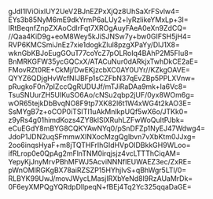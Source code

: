 gJdI1lViOixlUY2UeV2BJnEZPxXjQz8UhSaXrFSvlw4=
EYs3b85NyM6mE9dkYrmP6aLUy2+lyRzlikeYMxLp+3I=
IRtBeqnfZnpZXAoCdlrFqt7XROgAuyFAeA0eXn9ZdCQ=
//Qaa4KiD9g+eoM8Wey5kJiSJNSw7y+bw0GIFSH5jH4=
RVP6KMCSmiJnEz7xie1dogkZlul8pzgXPaYy/DlJ1X8=
wknGbKBJoEugGOuT77coYcZ7pOLRoIq4BAhP2M5FIu8=
BnMRKGFW35ycGQCxX/ATACuNur0dARkjxTwhDkCE2aE=
FMovRZt0RE+CkMj/DwEKjzcbXC0AY0UYr//KZkgOAVE=
QYYZ6QDjgHvWcfNIJBFp1sCZFbN37qEvZBp5PPLXVnw=
pRugkoF0n7pIZccQgRUDUJf/mTJiRaDAa9mk+Ia6Vc8=
TsuSNUurZH5UIKuSO6Ao/cNSu2qbp2jUF/0yx8WOm6g=
wOR65tejkDbBvqNO8F9tp7XK82l6t1W4xWG4t2kAO3E=
SsMYgB7z+oCOP0iTSITI1uAkMnlkpUQf5wX6o/JTKk0=
z9yRs4g01himdKozs4ZY8klSlXRuhLZFwWoQultPJbk=
eCuEGdY8mBYG8CQKYAwNYq0/pSnDFZp1NyEJ47Wdwg4=
JdoP1JDN2uqSFmmwXINXocMzgQglbvn7vXbKtm0JJxg=
2oo6inqsHyaF+m8jTQTHFrIhGIdHVpOIDBkkGH9WLoo=
ifRLrop0e0QpAg2mFlnTNM0irqjsjz4vcLTTThCiqAM=
YepyKjJnyMrvPBhMFWJ5AcviNNNfIEUWAEZ3ec/ZxRE=
pWnOMIRGKgBX78aiRZSZP15HYhjIvS+qBhWgr5LTl/0=
RLBYK99UwJ/movJWycLMasjIRXbYeNd8l9RzAUaMrDk=
0F6eyXMPQgYQRdpDllpeqN+fBEj4Tq2Yc325qqaDaGE=
